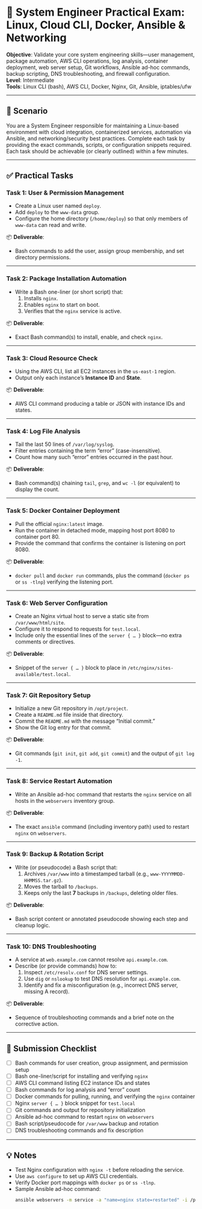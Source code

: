 # 🧪 System Engineer Practical Exam: Linux, Cloud CLI, Docker, Ansible & Networking

**Objective**: Validate your core system engineering skills—user management, package automation, AWS CLI operations, log analysis, container deployment, web server setup, Git workflows, Ansible ad-hoc commands, backup scripting, DNS troubleshooting, and firewall configuration.  
**Level**: Intermediate  
**Tools**: Linux CLI (bash), AWS CLI, Docker, Nginx, Git, Ansible, iptables/ufw  

---

## 📄 Scenario

You are a System Engineer responsible for maintaining a Linux-based environment with cloud integration, containerized services, automation via Ansible, and networking/security best practices. Complete each task by providing the exact commands, scripts, or configuration snippets required. Each task should be achievable (or clearly outlined) within a few minutes.

---

## ✅ Practical Tasks

### Task 1: User & Permission Management  
- Create a Linux user named `deploy`.  
- Add `deploy` to the `www-data` group.  
- Configure the home directory (`/home/deploy`) so that only members of `www-data` can read and write.  

📦 **Deliverable**:  
- Bash commands to add the user, assign group membership, and set directory permissions.

---

### Task 2: Package Installation Automation  
- Write a Bash one-liner (or short script) that:  
  1. Installs `nginx`.  
  2. Enables `nginx` to start on boot.  
  3. Verifies that the `nginx` service is active.  

📦 **Deliverable**:  
- Exact Bash command(s) to install, enable, and check `nginx`.

---

### Task 3: Cloud Resource Check  
- Using the AWS CLI, list all EC2 instances in the `us-east-1` region.  
- Output only each instance’s **Instance ID** and **State**.  

📦 **Deliverable**:  
- AWS CLI command producing a table or JSON with instance IDs and states.

---

### Task 4: Log File Analysis  
- Tail the last 50 lines of `/var/log/syslog`.  
- Filter entries containing the term “error” (case-insensitive).  
- Count how many such “error” entries occurred in the past hour.  

📦 **Deliverable**:  
- Bash command(s) chaining `tail`, `grep`, and `wc -l` (or equivalent) to display the count.

---

### Task 5: Docker Container Deployment  
- Pull the official `nginx:latest` image.  
- Run the container in detached mode, mapping host port 8080 to container port 80.  
- Provide the command that confirms the container is listening on port 8080.  

📦 **Deliverable**:  
- `docker pull` and `docker run` commands, plus the command (`docker ps` or `ss -tlnp`) verifying the listening port.

---

### Task 6: Web Server Configuration  
- Create an Nginx virtual host to serve a static site from `/var/www/html/site`.  
- Configure it to respond to requests for `test.local`.  
- Include only the essential lines of the `server { … }` block—no extra comments or directives.  

📦 **Deliverable**:  
- Snippet of the `server { … }` block to place in `/etc/nginx/sites-available/test.local`.

---

### Task 7: Git Repository Setup  
- Initialize a new Git repository in `/opt/project`.  
- Create a `README.md` file inside that directory.  
- Commit the `README.md` with the message “Initial commit.”  
- Show the Git log entry for that commit.  

📦 **Deliverable**:  
- Git commands (`git init`, `git add`, `git commit`) and the output of `git log -1`.

---

### Task 8: Service Restart Automation  
- Write an Ansible ad-hoc command that restarts the `nginx` service on all hosts in the `webservers` inventory group.  

📦 **Deliverable**:  
- The exact `ansible` command (including inventory path) used to restart `nginx` on `webservers`.

---

### Task 9: Backup & Rotation Script  
- Write (or pseudocode) a Bash script that:  
  1. Archives `/var/www` into a timestamped tarball (e.g., `www-YYYYMMDD-HHMMSS.tar.gz`).  
  2. Moves the tarball to `/backups`.  
  3. Keeps only the last **7** backups in `/backups`, deleting older files.  

📦 **Deliverable**:  
- Bash script content or annotated pseudocode showing each step and cleanup logic.

---

### Task 10: DNS Troubleshooting  
- A service at `web.example.com` cannot resolve `api.example.com`.  
- Describe (or provide commands) how to:  
  1. Inspect `/etc/resolv.conf` for DNS server settings.  
  2. Use `dig` or `nslookup` to test DNS resolution for `api.example.com`.  
  3. Identify and fix a misconfiguration (e.g., incorrect DNS server, missing A record).  

📦 **Deliverable**:  
- Sequence of troubleshooting commands and a brief note on the corrective action.

---

## 📂 Submission Checklist

- [ ] Bash commands for user creation, group assignment, and permission setup  
- [ ] Bash one-liner/script for installing and verifying `nginx`  
- [ ] AWS CLI command listing EC2 instance IDs and states  
- [ ] Bash commands for log analysis and “error” count  
- [ ] Docker commands for pulling, running, and verifying the `nginx` container  
- [ ] Nginx `server { … }` block snippet for `test.local`  
- [ ] Git commands and output for repository initialization  
- [ ] Ansible ad-hoc command to restart `nginx` on `webservers`  
- [ ] Bash script/pseudocode for `/var/www` backup and rotation  
- [ ] DNS troubleshooting commands and fix description  

---

## 💡 Notes

- Test Nginx configuration with `nginx -t` before reloading the service.  
- Use `aws configure` to set up AWS CLI credentials.  
- Verify Docker port mappings with `docker ps` or `ss -tlnp`.  
- Sample Ansible ad-hoc command:  
  ```bash
  ansible webservers -m service -a "name=nginx state=restarted" -i /path/to/inventory
